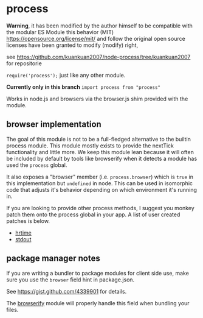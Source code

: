 # process

**Warning**, it has been modified by the author himself to be compatible with the modular ES Module
this behavior (MIT) https://opensource.org/license/mit/ and follow the original open source licenses have been granted to modify (modify) right,

see https://github.com/kuankuan2007/node-process/tree/kuankuan2007 for repositorie

``require('process');`` just like any other module.

**Currently only in this branch** `import process from "process"`

Works in node.js and browsers via the browser.js shim provided with the module.

## browser implementation

The goal of this module is not to be a full-fledged alternative to the builtin process module. This module mostly exists to provide the nextTick functionality and little more. We keep this module lean because it will often be included by default by tools like browserify when it detects a module has used the `process` global.

It also exposes a "browser" member (i.e. `process.browser`) which is `true` in this implementation but `undefined` in node. This can be used in isomorphic code that adjusts it's behavior depending on which environment it's running in.

If you are looking to provide other process methods, I suggest you monkey patch them onto the process global in your app. A list of user created patches is below.

* [hrtime](https://github.com/kumavis/browser-process-hrtime)
* [stdout](https://github.com/kumavis/browser-stdout)

## package manager notes

If you are writing a bundler to package modules for client side use, make sure you use the ``browser`` field hint in package.json.

See https://gist.github.com/4339901 for details.

The [browserify](https://github.com/substack/node-browserify) module will properly handle this field when bundling your files.
